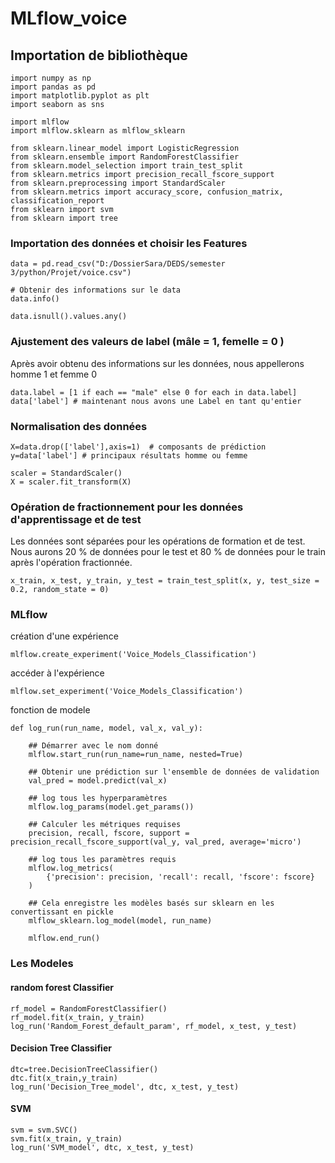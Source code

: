 # MLflow_voice
## Importation de bibliothèque  ##
```
import numpy as np 
import pandas as pd 
import matplotlib.pyplot as plt
import seaborn as sns

import mlflow
import mlflow.sklearn as mlflow_sklearn

from sklearn.linear_model import LogisticRegression
from sklearn.ensemble import RandomForestClassifier
from sklearn.model_selection import train_test_split
from sklearn.metrics import precision_recall_fscore_support
from sklearn.preprocessing import StandardScaler
from sklearn.metrics import accuracy_score, confusion_matrix, classification_report
from sklearn import svm
from sklearn import tree
```
### Importation des données et choisir les Features ###
```
data = pd.read_csv("D:/DossierSara/DEDS/semester 3/python/Projet/voice.csv")
```
```
# Obtenir des informations sur le data 
data.info()
```
```
data.isnull().values.any()
```
### Ajustement des valeurs de label (mâle = 1, femelle = 0 ) ###
Après avoir obtenu des informations sur les données, nous appellerons homme 1 et femme 0
```
data.label = [1 if each == "male" else 0 for each in data.label]
data['label'] # maintenant nous avons une Label en tant qu'entier
```
### Normalisation des données ###
```
X=data.drop(['label'],axis=1)  # composants de prédiction
y=data['label'] # principaux résultats homme ou femme
```
```
scaler = StandardScaler()
X = scaler.fit_transform(X)
```
### Opération de fractionnement pour les données d'apprentissage et de test ###
Les données sont séparées pour les opérations de formation et de test. Nous aurons 20 % de données pour le test et 80 % de données pour le train après l'opération fractionnée.
```
x_train, x_test, y_train, y_test = train_test_split(x, y, test_size = 0.2, random_state = 0)
```
### MLflow ###
création d'une expérience
```
mlflow.create_experiment('Voice_Models_Classification')
```
accéder à l'expérience
```
mlflow.set_experiment('Voice_Models_Classification')
```
fonction de modele 
```
def log_run(run_name, model, val_x, val_y):
    
    ## Démarrer avec le nom donné
    mlflow.start_run(run_name=run_name, nested=True)
    
    ## Obtenir une prédiction sur l'ensemble de données de validation
    val_pred = model.predict(val_x)
    
    ## log tous les hyperparamètres
    mlflow.log_params(model.get_params())
        
    ## Calculer les métriques requises
    precision, recall, fscore, support = precision_recall_fscore_support(val_y, val_pred, average='micro')
    
    ## log tous les paramètres requis
    mlflow.log_metrics(
        {'precision': precision, 'recall': recall, 'fscore': fscore}
    )
    
    ## Cela enregistre les modèles basés sur sklearn en les convertissant en pickle
    mlflow_sklearn.log_model(model, run_name)
    
    mlflow.end_run()
```
### Les Modeles ###
#### random forest Classifier ####
```
rf_model = RandomForestClassifier()
rf_model.fit(x_train, y_train)
log_run('Random_Forest_default_param', rf_model, x_test, y_test)
```
#### Decision Tree Classifier ####
```
dtc=tree.DecisionTreeClassifier()
dtc.fit(x_train,y_train)
log_run('Decision_Tree_model', dtc, x_test, y_test)
```
#### SVM ####
```
svm = svm.SVC()
svm.fit(x_train, y_train)
log_run('SVM_model', dtc, x_test, y_test)
```
